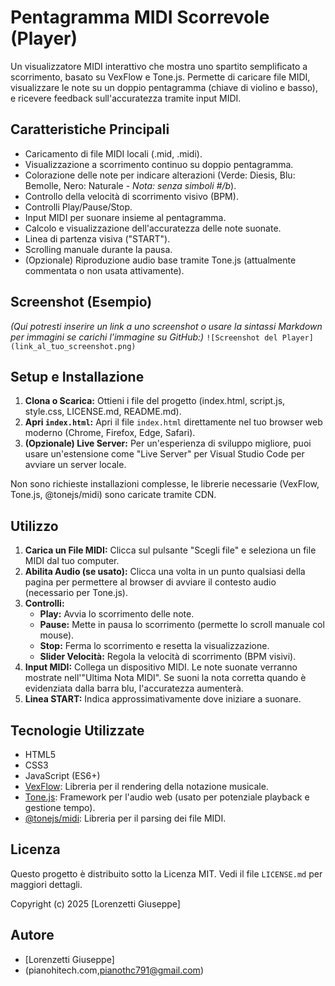 # Pentagramma MIDI Scorrevole (Player)

Un visualizzatore MIDI interattivo che mostra uno spartito semplificato a scorrimento, basato su VexFlow e Tone.js. Permette di caricare file MIDI, visualizzare le note su un doppio pentagramma (chiave di violino e basso), e ricevere feedback sull'accuratezza tramite input MIDI.

## Caratteristiche Principali

*   Caricamento di file MIDI locali (.mid, .midi).
*   Visualizzazione a scorrimento continuo su doppio pentagramma.
*   Colorazione delle note per indicare alterazioni (Verde: Diesis, Blu: Bemolle, Nero: Naturale - *Nota: senza simboli #/b*).
*   Controllo della velocità di scorrimento visivo (BPM).
*   Controlli Play/Pause/Stop.
*   Input MIDI per suonare insieme al pentagramma.
*   Calcolo e visualizzazione dell'accuratezza delle note suonate.
*   Linea di partenza visiva ("START").
*   Scrolling manuale durante la pausa.
*   (Opzionale) Riproduzione audio base tramite Tone.js (attualmente commentata o non usata attivamente).

## Screenshot (Esempio)

*(Qui potresti inserire un link a uno screenshot o usare la sintassi Markdown per immagini se carichi l'immagine su GitHub:)*
`![Screenshot del Player](link_al_tuo_screenshot.png)`

## Setup e Installazione

1.  **Clona o Scarica:** Ottieni i file del progetto (index.html, script.js, style.css, LICENSE.md, README.md).
2.  **Apri `index.html`:** Apri il file `index.html` direttamente nel tuo browser web moderno (Chrome, Firefox, Edge, Safari).
3.  **(Opzionale) Live Server:** Per un'esperienza di sviluppo migliore, puoi usare un'estensione come "Live Server" per Visual Studio Code per avviare un server locale.

Non sono richieste installazioni complesse, le librerie necessarie (VexFlow, Tone.js, @tonejs/midi) sono caricate tramite CDN.

## Utilizzo

1.  **Carica un File MIDI:** Clicca sul pulsante "Scegli file" e seleziona un file MIDI dal tuo computer.
2.  **Abilita Audio (se usato):** Clicca una volta in un punto qualsiasi della pagina per permettere al browser di avviare il contesto audio (necessario per Tone.js).
3.  **Controlli:**
    *   **Play:** Avvia lo scorrimento delle note.
    *   **Pause:** Mette in pausa lo scorrimento (permette lo scroll manuale col mouse).
    *   **Stop:** Ferma lo scorrimento e resetta la visualizzazione.
    *   **Slider Velocità:** Regola la velocità di scorrimento (BPM visivi).
4.  **Input MIDI:** Collega un dispositivo MIDI. Le note suonate verranno mostrate nell'"Ultima Nota MIDI". Se suoni la nota corretta quando è evidenziata dalla barra blu, l'accuratezza aumenterà.
5.  **Linea START:** Indica approssimativamente dove iniziare a suonare.

## Tecnologie Utilizzate

*   HTML5
*   CSS3
*   JavaScript (ES6+)
*   [VexFlow](https://www.vexflow.com/): Libreria per il rendering della notazione musicale.
*   [Tone.js](https://tonejs.github.io/): Framework per l'audio web (usato per potenziale playback e gestione tempo).
*   [@tonejs/midi](https://github.com/Tonejs/Midi): Libreria per il parsing dei file MIDI.

## Licenza

Questo progetto è distribuito sotto la Licenza MIT. Vedi il file `LICENSE.md` per maggiori dettagli.

Copyright (c) 2025 [Lorenzetti Giuseppe]

## Autore

*   [Lorenzetti Giuseppe]
*   (pianohitech.com,pianothc791@gmail.com)